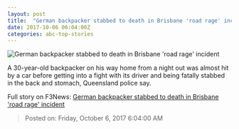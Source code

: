 ```yaml
---
layout: post
title:  "German backpacker stabbed to death in Brisbane 'road rage' incident"
date: 2017-10-06 06:04:00Z
categories: abc-top-stories
---
```


![German backpacker stabbed to death in Brisbane 'road rage' incident](http://www.abc.net.au/news/image/9024910-1x1-700x700.jpg)

A 30-year-old backpacker on his way home from a night out was almost hit by a car before getting into a fight with its driver and being fatally stabbed in the back and stomach, Queensland police say.


Full story on F3News: [German backpacker stabbed to death in Brisbane 'road rage' incident](http://www.f3nws.com/n/MvGGq)

> Posted on: Friday, October 6, 2017 6:04:00 AM
